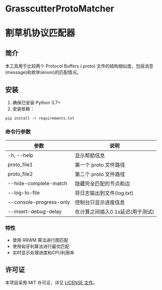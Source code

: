 # GrasscutterProtoMatcher
# 割草机协议匹配器

## 简介

本工具用于比较两个 Protocol Buffers (.proto) 文件的结构相似度，包括消息(message)和枚举(enum)的匹配情况。

## 安装

1. 确保已安装 Python 3.7+
2. 安装依赖：
```
pip install -r requirements.txt
```

### 命令行参数

| 参数 | 说明 |
|------|------|
| -h, --help | 显示帮助信息 |
| proto_file1 | 第一个 proto 文件路径 |
| proto_file2 | 第二个 proto 文件路径 |
| --hide-complete-match | 隐藏完全匹配的节点和边 |
| --log-to-file | 将日志输出到文件(log.txt) |
| --console-progress-only | 控制台只显示进度信息 |
| --insert-debug-delay | 在计算之间插入0.1s延迟(用于测试) |

### 特性

- 使用 RRWM 算法进行图匹配
- 使用匈牙利算法进行最优匹配
- 实时显示处理进度和CPU利用率

## 许可证

本项目采用 MIT 许可证，详见 [LICENSE 文件](LICENSE)。
